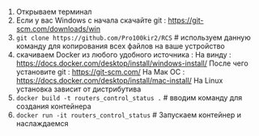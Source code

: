 1) Открываем терминал
2) Если у вас Windows с начала скачайте git : https://git-scm.com/downloads/win
3) `git clone https://github.com/Pro100kir2/RCS` # используем данную команду для копирования всех файлов на ваше устройство
4) скачиваем Docker из любого удобного источника : 
 На винду : https://docs.docker.com/desktop/install/windows-install/
 После чего установите git : https://git-scm.com/
 На Мак ОС : https://docs.docker.com/desktop/install/mac-install/
 На Linux установка зависит от дистрибутива 
5) `docker build -t routers_control_status .` # вводим команду для создания контейнера 
6) `docker run -it routers_control_status`   # Запускаем контейнер и наслаждаемся 
